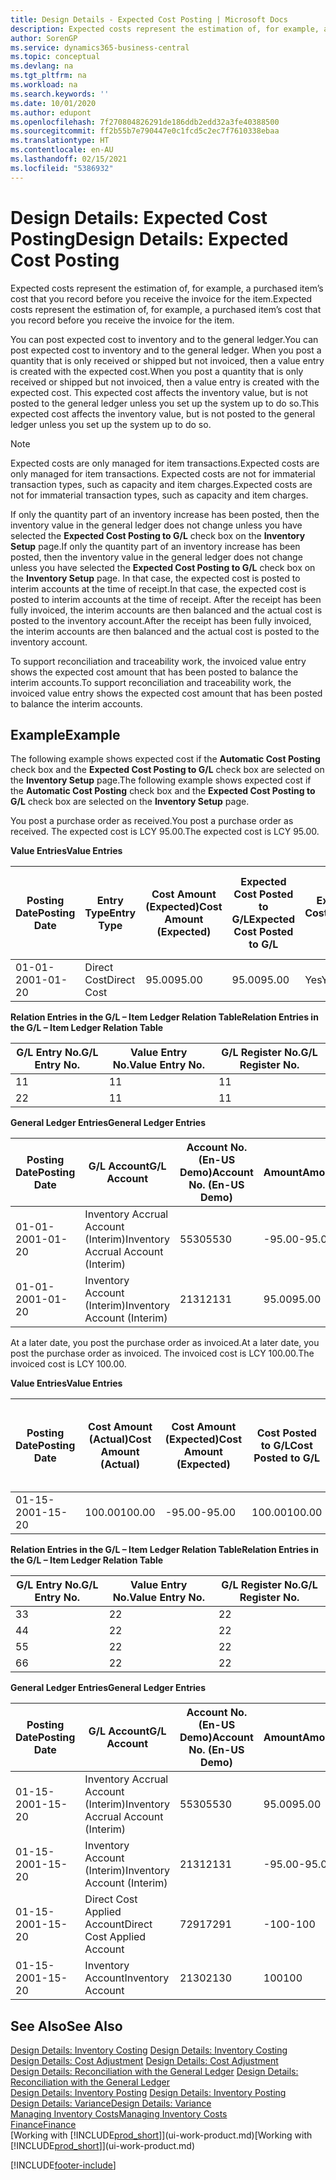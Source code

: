 ```yaml
---
title: Design Details - Expected Cost Posting | Microsoft Docs
description: Expected costs represent the estimation of, for example, a purchased item’s cost that you record before you receive the invoice for the item.
author: SorenGP
ms.service: dynamics365-business-central
ms.topic: conceptual
ms.devlang: na
ms.tgt_pltfrm: na
ms.workload: na
ms.search.keywords: ''
ms.date: 10/01/2020
ms.author: edupont
ms.openlocfilehash: 7f270804826291de186ddb2edd32a3fe40388500
ms.sourcegitcommit: ff2b55b7e790447e0c1fcd5c2ec7f7610338ebaa
ms.translationtype: HT
ms.contentlocale: en-AU
ms.lasthandoff: 02/15/2021
ms.locfileid: "5386932"
---
```

# <a name="design-details-expected-cost-posting"></a><span data-ttu-id="5bfdd-103">Design Details: Expected Cost Posting</span><span class="sxs-lookup"><span data-stu-id="5bfdd-103">Design Details: Expected Cost Posting</span></span>
<span data-ttu-id="5bfdd-104">Expected costs represent the estimation of, for example, a purchased item’s cost that you record before you receive the invoice for the item.</span><span class="sxs-lookup"><span data-stu-id="5bfdd-104">Expected costs represent the estimation of, for example, a purchased item’s cost that you record before you receive the invoice for the item.</span></span>  

 <span data-ttu-id="5bfdd-105">You can post expected cost to inventory and to the general ledger.</span><span class="sxs-lookup"><span data-stu-id="5bfdd-105">You can post expected cost to inventory and to the general ledger.</span></span> <span data-ttu-id="5bfdd-106">When you post a quantity that is only received or shipped but not invoiced, then a value entry is created with the expected cost.</span><span class="sxs-lookup"><span data-stu-id="5bfdd-106">When you post a quantity that is only received or shipped but not invoiced, then a value entry is created with the expected cost.</span></span> <span data-ttu-id="5bfdd-107">This expected cost affects the inventory value, but is not posted to the general ledger unless you set up the system up to do so.</span><span class="sxs-lookup"><span data-stu-id="5bfdd-107">This expected cost affects the inventory value, but is not posted to the general ledger unless you set up the system up to do so.</span></span>  

> [!NOTE]  
>  <span data-ttu-id="5bfdd-108">Expected costs are only managed for item transactions.</span><span class="sxs-lookup"><span data-stu-id="5bfdd-108">Expected costs are only managed for item transactions.</span></span> <span data-ttu-id="5bfdd-109">Expected costs are not for immaterial transaction types, such as capacity and item charges.</span><span class="sxs-lookup"><span data-stu-id="5bfdd-109">Expected costs are not for immaterial transaction types, such as capacity and item charges.</span></span>  

 <span data-ttu-id="5bfdd-110">If only the quantity part of an inventory increase has been posted, then the inventory value in the general ledger does not change unless you have selected the **Expected Cost Posting to G/L** check box on the **Inventory Setup** page.</span><span class="sxs-lookup"><span data-stu-id="5bfdd-110">If only the quantity part of an inventory increase has been posted, then the inventory value in the general ledger does not change unless you have selected the **Expected Cost Posting to G/L** check box on the **Inventory Setup** page.</span></span> <span data-ttu-id="5bfdd-111">In that case, the expected cost is posted to interim accounts at the time of receipt.</span><span class="sxs-lookup"><span data-stu-id="5bfdd-111">In that case, the expected cost is posted to interim accounts at the time of receipt.</span></span> <span data-ttu-id="5bfdd-112">After the receipt has been fully invoiced, the interim accounts are then balanced and the actual cost is posted to the inventory account.</span><span class="sxs-lookup"><span data-stu-id="5bfdd-112">After the receipt has been fully invoiced, the interim accounts are then balanced and the actual cost is posted to the inventory account.</span></span>  

 <span data-ttu-id="5bfdd-113">To support reconciliation and traceability work, the invoiced value entry shows the expected cost amount that has been posted to balance the interim accounts.</span><span class="sxs-lookup"><span data-stu-id="5bfdd-113">To support reconciliation and traceability work, the invoiced value entry shows the expected cost amount that has been posted to balance the interim accounts.</span></span>  

## <a name="example"></a><span data-ttu-id="5bfdd-114">Example</span><span class="sxs-lookup"><span data-stu-id="5bfdd-114">Example</span></span>  
 <span data-ttu-id="5bfdd-115">The following example shows expected cost if the **Automatic Cost Posting** check box and the **Expected Cost Posting to G/L** check box are selected on the **Inventory Setup** page.</span><span class="sxs-lookup"><span data-stu-id="5bfdd-115">The following example shows expected cost if the **Automatic Cost Posting** check box and the **Expected Cost Posting to G/L** check box are selected on the **Inventory Setup** page.</span></span>  

 <span data-ttu-id="5bfdd-116">You post a purchase order as received.</span><span class="sxs-lookup"><span data-stu-id="5bfdd-116">You post a purchase order as received.</span></span> <span data-ttu-id="5bfdd-117">The expected cost is LCY 95.00.</span><span class="sxs-lookup"><span data-stu-id="5bfdd-117">The expected cost is LCY 95.00.</span></span>  

 <span data-ttu-id="5bfdd-118">**Value Entries**</span><span class="sxs-lookup"><span data-stu-id="5bfdd-118">**Value Entries**</span></span>  

|<span data-ttu-id="5bfdd-119">Posting Date</span><span class="sxs-lookup"><span data-stu-id="5bfdd-119">Posting Date</span></span>|<span data-ttu-id="5bfdd-120">Entry Type</span><span class="sxs-lookup"><span data-stu-id="5bfdd-120">Entry Type</span></span>|<span data-ttu-id="5bfdd-121">Cost Amount (Expected)</span><span class="sxs-lookup"><span data-stu-id="5bfdd-121">Cost Amount (Expected)</span></span>|<span data-ttu-id="5bfdd-122">Expected Cost Posted to G/L</span><span class="sxs-lookup"><span data-stu-id="5bfdd-122">Expected Cost Posted to G/L</span></span>|<span data-ttu-id="5bfdd-123">Expected Cost</span><span class="sxs-lookup"><span data-stu-id="5bfdd-123">Expected Cost</span></span>|<span data-ttu-id="5bfdd-124">Item Ledger Entry No.</span><span class="sxs-lookup"><span data-stu-id="5bfdd-124">Item Ledger Entry No.</span></span>|<span data-ttu-id="5bfdd-125">Entry No.</span><span class="sxs-lookup"><span data-stu-id="5bfdd-125">Entry No.</span></span>|  
|------------------|----------------|------------------------------|----------------------------------|-------------------|---------------------------|---------------|  
|<span data-ttu-id="5bfdd-126">01-01-20</span><span class="sxs-lookup"><span data-stu-id="5bfdd-126">01-01-20</span></span>|<span data-ttu-id="5bfdd-127">Direct Cost</span><span class="sxs-lookup"><span data-stu-id="5bfdd-127">Direct Cost</span></span>|<span data-ttu-id="5bfdd-128">95.00</span><span class="sxs-lookup"><span data-stu-id="5bfdd-128">95.00</span></span>|<span data-ttu-id="5bfdd-129">95.00</span><span class="sxs-lookup"><span data-stu-id="5bfdd-129">95.00</span></span>|<span data-ttu-id="5bfdd-130">Yes</span><span class="sxs-lookup"><span data-stu-id="5bfdd-130">Yes</span></span>|<span data-ttu-id="5bfdd-131">1</span><span class="sxs-lookup"><span data-stu-id="5bfdd-131">1</span></span>|<span data-ttu-id="5bfdd-132">1</span><span class="sxs-lookup"><span data-stu-id="5bfdd-132">1</span></span>|  

 <span data-ttu-id="5bfdd-133">**Relation Entries in the G/L – Item Ledger Relation Table**</span><span class="sxs-lookup"><span data-stu-id="5bfdd-133">**Relation Entries in the G/L – Item Ledger Relation Table**</span></span>  

|<span data-ttu-id="5bfdd-134">G/L Entry No.</span><span class="sxs-lookup"><span data-stu-id="5bfdd-134">G/L Entry No.</span></span>|<span data-ttu-id="5bfdd-135">Value Entry No.</span><span class="sxs-lookup"><span data-stu-id="5bfdd-135">Value Entry No.</span></span>|<span data-ttu-id="5bfdd-136">G/L Register No.</span><span class="sxs-lookup"><span data-stu-id="5bfdd-136">G/L Register No.</span></span>|  
|--------------------|---------------------|-----------------------|  
|<span data-ttu-id="5bfdd-137">1</span><span class="sxs-lookup"><span data-stu-id="5bfdd-137">1</span></span>|<span data-ttu-id="5bfdd-138">1</span><span class="sxs-lookup"><span data-stu-id="5bfdd-138">1</span></span>|<span data-ttu-id="5bfdd-139">1</span><span class="sxs-lookup"><span data-stu-id="5bfdd-139">1</span></span>|  
|<span data-ttu-id="5bfdd-140">2</span><span class="sxs-lookup"><span data-stu-id="5bfdd-140">2</span></span>|<span data-ttu-id="5bfdd-141">1</span><span class="sxs-lookup"><span data-stu-id="5bfdd-141">1</span></span>|<span data-ttu-id="5bfdd-142">1</span><span class="sxs-lookup"><span data-stu-id="5bfdd-142">1</span></span>|  

 <span data-ttu-id="5bfdd-143">**General Ledger Entries**</span><span class="sxs-lookup"><span data-stu-id="5bfdd-143">**General Ledger Entries**</span></span>  

|<span data-ttu-id="5bfdd-144">Posting Date</span><span class="sxs-lookup"><span data-stu-id="5bfdd-144">Posting Date</span></span>|<span data-ttu-id="5bfdd-145">G/L Account</span><span class="sxs-lookup"><span data-stu-id="5bfdd-145">G/L Account</span></span>|<span data-ttu-id="5bfdd-146">Account No. (En-US Demo)</span><span class="sxs-lookup"><span data-stu-id="5bfdd-146">Account No. (En-US Demo)</span></span>|<span data-ttu-id="5bfdd-147">Amount</span><span class="sxs-lookup"><span data-stu-id="5bfdd-147">Amount</span></span>|<span data-ttu-id="5bfdd-148">Entry No.</span><span class="sxs-lookup"><span data-stu-id="5bfdd-148">Entry No.</span></span>|  
|------------------|------------------|---------------------------------|------------|---------------|  
|<span data-ttu-id="5bfdd-149">01-01-20</span><span class="sxs-lookup"><span data-stu-id="5bfdd-149">01-01-20</span></span>|<span data-ttu-id="5bfdd-150">Inventory Accrual Account (Interim)</span><span class="sxs-lookup"><span data-stu-id="5bfdd-150">Inventory Accrual Account (Interim)</span></span>|<span data-ttu-id="5bfdd-151">5530</span><span class="sxs-lookup"><span data-stu-id="5bfdd-151">5530</span></span>|<span data-ttu-id="5bfdd-152">-95.00</span><span class="sxs-lookup"><span data-stu-id="5bfdd-152">-95.00</span></span>|<span data-ttu-id="5bfdd-153">2</span><span class="sxs-lookup"><span data-stu-id="5bfdd-153">2</span></span>|  
|<span data-ttu-id="5bfdd-154">01-01-20</span><span class="sxs-lookup"><span data-stu-id="5bfdd-154">01-01-20</span></span>|<span data-ttu-id="5bfdd-155">Inventory Account (Interim)</span><span class="sxs-lookup"><span data-stu-id="5bfdd-155">Inventory Account (Interim)</span></span>|<span data-ttu-id="5bfdd-156">2131</span><span class="sxs-lookup"><span data-stu-id="5bfdd-156">2131</span></span>|<span data-ttu-id="5bfdd-157">95.00</span><span class="sxs-lookup"><span data-stu-id="5bfdd-157">95.00</span></span>|<span data-ttu-id="5bfdd-158">1</span><span class="sxs-lookup"><span data-stu-id="5bfdd-158">1</span></span>|  

 <span data-ttu-id="5bfdd-159">At a later date, you post the purchase order as invoiced.</span><span class="sxs-lookup"><span data-stu-id="5bfdd-159">At a later date, you post the purchase order as invoiced.</span></span> <span data-ttu-id="5bfdd-160">The invoiced cost is LCY 100.00.</span><span class="sxs-lookup"><span data-stu-id="5bfdd-160">The invoiced cost is LCY 100.00.</span></span>  

 <span data-ttu-id="5bfdd-161">**Value Entries**</span><span class="sxs-lookup"><span data-stu-id="5bfdd-161">**Value Entries**</span></span>  

|<span data-ttu-id="5bfdd-162">Posting Date</span><span class="sxs-lookup"><span data-stu-id="5bfdd-162">Posting Date</span></span>|<span data-ttu-id="5bfdd-163">Cost Amount (Actual)</span><span class="sxs-lookup"><span data-stu-id="5bfdd-163">Cost Amount (Actual)</span></span>|<span data-ttu-id="5bfdd-164">Cost Amount (Expected)</span><span class="sxs-lookup"><span data-stu-id="5bfdd-164">Cost Amount (Expected)</span></span>|<span data-ttu-id="5bfdd-165">Cost Posted to G/L</span><span class="sxs-lookup"><span data-stu-id="5bfdd-165">Cost Posted to G/L</span></span>|<span data-ttu-id="5bfdd-166">Expected Cost</span><span class="sxs-lookup"><span data-stu-id="5bfdd-166">Expected Cost</span></span>|<span data-ttu-id="5bfdd-167">Item Ledger Entry No.</span><span class="sxs-lookup"><span data-stu-id="5bfdd-167">Item Ledger Entry No.</span></span>|<span data-ttu-id="5bfdd-168">Entry No.</span><span class="sxs-lookup"><span data-stu-id="5bfdd-168">Entry No.</span></span>|  
|------------------|----------------------------|------------------------------|-------------------------|-------------------|---------------------------|---------------|  
|<span data-ttu-id="5bfdd-169">01-15-20</span><span class="sxs-lookup"><span data-stu-id="5bfdd-169">01-15-20</span></span>|<span data-ttu-id="5bfdd-170">100.00</span><span class="sxs-lookup"><span data-stu-id="5bfdd-170">100.00</span></span>|<span data-ttu-id="5bfdd-171">-95.00</span><span class="sxs-lookup"><span data-stu-id="5bfdd-171">-95.00</span></span>|<span data-ttu-id="5bfdd-172">100.00</span><span class="sxs-lookup"><span data-stu-id="5bfdd-172">100.00</span></span>|<span data-ttu-id="5bfdd-173">No</span><span class="sxs-lookup"><span data-stu-id="5bfdd-173">No</span></span>|<span data-ttu-id="5bfdd-174">1</span><span class="sxs-lookup"><span data-stu-id="5bfdd-174">1</span></span>|<span data-ttu-id="5bfdd-175">2</span><span class="sxs-lookup"><span data-stu-id="5bfdd-175">2</span></span>|  

 <span data-ttu-id="5bfdd-176">**Relation Entries in the G/L – Item Ledger Relation Table**</span><span class="sxs-lookup"><span data-stu-id="5bfdd-176">**Relation Entries in the G/L – Item Ledger Relation Table**</span></span>  

|<span data-ttu-id="5bfdd-177">G/L Entry No.</span><span class="sxs-lookup"><span data-stu-id="5bfdd-177">G/L Entry No.</span></span>|<span data-ttu-id="5bfdd-178">Value Entry No.</span><span class="sxs-lookup"><span data-stu-id="5bfdd-178">Value Entry No.</span></span>|<span data-ttu-id="5bfdd-179">G/L Register No.</span><span class="sxs-lookup"><span data-stu-id="5bfdd-179">G/L Register No.</span></span>|  
|--------------------|---------------------|-----------------------|  
|<span data-ttu-id="5bfdd-180">3</span><span class="sxs-lookup"><span data-stu-id="5bfdd-180">3</span></span>|<span data-ttu-id="5bfdd-181">2</span><span class="sxs-lookup"><span data-stu-id="5bfdd-181">2</span></span>|<span data-ttu-id="5bfdd-182">2</span><span class="sxs-lookup"><span data-stu-id="5bfdd-182">2</span></span>|  
|<span data-ttu-id="5bfdd-183">4</span><span class="sxs-lookup"><span data-stu-id="5bfdd-183">4</span></span>|<span data-ttu-id="5bfdd-184">2</span><span class="sxs-lookup"><span data-stu-id="5bfdd-184">2</span></span>|<span data-ttu-id="5bfdd-185">2</span><span class="sxs-lookup"><span data-stu-id="5bfdd-185">2</span></span>|  
|<span data-ttu-id="5bfdd-186">5</span><span class="sxs-lookup"><span data-stu-id="5bfdd-186">5</span></span>|<span data-ttu-id="5bfdd-187">2</span><span class="sxs-lookup"><span data-stu-id="5bfdd-187">2</span></span>|<span data-ttu-id="5bfdd-188">2</span><span class="sxs-lookup"><span data-stu-id="5bfdd-188">2</span></span>|  
|<span data-ttu-id="5bfdd-189">6</span><span class="sxs-lookup"><span data-stu-id="5bfdd-189">6</span></span>|<span data-ttu-id="5bfdd-190">2</span><span class="sxs-lookup"><span data-stu-id="5bfdd-190">2</span></span>|<span data-ttu-id="5bfdd-191">2</span><span class="sxs-lookup"><span data-stu-id="5bfdd-191">2</span></span>|  

 <span data-ttu-id="5bfdd-192">**General Ledger Entries**</span><span class="sxs-lookup"><span data-stu-id="5bfdd-192">**General Ledger Entries**</span></span>  

|<span data-ttu-id="5bfdd-193">Posting Date</span><span class="sxs-lookup"><span data-stu-id="5bfdd-193">Posting Date</span></span>|<span data-ttu-id="5bfdd-194">G/L Account</span><span class="sxs-lookup"><span data-stu-id="5bfdd-194">G/L Account</span></span>|<span data-ttu-id="5bfdd-195">Account No. (En-US Demo)</span><span class="sxs-lookup"><span data-stu-id="5bfdd-195">Account No. (En-US Demo)</span></span>|<span data-ttu-id="5bfdd-196">Amount</span><span class="sxs-lookup"><span data-stu-id="5bfdd-196">Amount</span></span>|<span data-ttu-id="5bfdd-197">Entry No.</span><span class="sxs-lookup"><span data-stu-id="5bfdd-197">Entry No.</span></span>|  
|------------------|------------------|---------------------------------|------------|---------------|  
|<span data-ttu-id="5bfdd-198">01-15-20</span><span class="sxs-lookup"><span data-stu-id="5bfdd-198">01-15-20</span></span>|<span data-ttu-id="5bfdd-199">Inventory Accrual Account (Interim)</span><span class="sxs-lookup"><span data-stu-id="5bfdd-199">Inventory Accrual Account (Interim)</span></span>|<span data-ttu-id="5bfdd-200">5530</span><span class="sxs-lookup"><span data-stu-id="5bfdd-200">5530</span></span>|<span data-ttu-id="5bfdd-201">95.00</span><span class="sxs-lookup"><span data-stu-id="5bfdd-201">95.00</span></span>|<span data-ttu-id="5bfdd-202">4</span><span class="sxs-lookup"><span data-stu-id="5bfdd-202">4</span></span>|  
|<span data-ttu-id="5bfdd-203">01-15-20</span><span class="sxs-lookup"><span data-stu-id="5bfdd-203">01-15-20</span></span>|<span data-ttu-id="5bfdd-204">Inventory Account (Interim)</span><span class="sxs-lookup"><span data-stu-id="5bfdd-204">Inventory Account (Interim)</span></span>|<span data-ttu-id="5bfdd-205">2131</span><span class="sxs-lookup"><span data-stu-id="5bfdd-205">2131</span></span>|<span data-ttu-id="5bfdd-206">-95.00</span><span class="sxs-lookup"><span data-stu-id="5bfdd-206">-95.00</span></span>|<span data-ttu-id="5bfdd-207">3</span><span class="sxs-lookup"><span data-stu-id="5bfdd-207">3</span></span>|  
|<span data-ttu-id="5bfdd-208">01-15-20</span><span class="sxs-lookup"><span data-stu-id="5bfdd-208">01-15-20</span></span>|<span data-ttu-id="5bfdd-209">Direct Cost Applied Account</span><span class="sxs-lookup"><span data-stu-id="5bfdd-209">Direct Cost Applied Account</span></span>|<span data-ttu-id="5bfdd-210">7291</span><span class="sxs-lookup"><span data-stu-id="5bfdd-210">7291</span></span>|<span data-ttu-id="5bfdd-211">-100</span><span class="sxs-lookup"><span data-stu-id="5bfdd-211">-100</span></span>|<span data-ttu-id="5bfdd-212">6</span><span class="sxs-lookup"><span data-stu-id="5bfdd-212">6</span></span>|  
|<span data-ttu-id="5bfdd-213">01-15-20</span><span class="sxs-lookup"><span data-stu-id="5bfdd-213">01-15-20</span></span>|<span data-ttu-id="5bfdd-214">Inventory Account</span><span class="sxs-lookup"><span data-stu-id="5bfdd-214">Inventory Account</span></span>|<span data-ttu-id="5bfdd-215">2130</span><span class="sxs-lookup"><span data-stu-id="5bfdd-215">2130</span></span>|<span data-ttu-id="5bfdd-216">100</span><span class="sxs-lookup"><span data-stu-id="5bfdd-216">100</span></span>|<span data-ttu-id="5bfdd-217">5</span><span class="sxs-lookup"><span data-stu-id="5bfdd-217">5</span></span>|  

## <a name="see-also"></a><span data-ttu-id="5bfdd-218">See Also</span><span class="sxs-lookup"><span data-stu-id="5bfdd-218">See Also</span></span>
 <span data-ttu-id="5bfdd-219">[Design Details: Inventory Costing](design-details-inventory-costing.md) </span><span class="sxs-lookup"><span data-stu-id="5bfdd-219">[Design Details: Inventory Costing](design-details-inventory-costing.md) </span></span>  
 <span data-ttu-id="5bfdd-220">[Design Details: Cost Adjustment](design-details-cost-adjustment.md) </span><span class="sxs-lookup"><span data-stu-id="5bfdd-220">[Design Details: Cost Adjustment](design-details-cost-adjustment.md) </span></span>  
 <span data-ttu-id="5bfdd-221">[Design Details: Reconciliation with the General Ledger](design-details-reconciliation-with-the-general-ledger.md) </span><span class="sxs-lookup"><span data-stu-id="5bfdd-221">[Design Details: Reconciliation with the General Ledger](design-details-reconciliation-with-the-general-ledger.md) </span></span>  
 <span data-ttu-id="5bfdd-222">[Design Details: Inventory Posting](design-details-inventory-posting.md) </span><span class="sxs-lookup"><span data-stu-id="5bfdd-222">[Design Details: Inventory Posting](design-details-inventory-posting.md) </span></span>  
 [<span data-ttu-id="5bfdd-223">Design Details: Variance</span><span class="sxs-lookup"><span data-stu-id="5bfdd-223">Design Details: Variance</span></span>](design-details-variance.md)  
 [<span data-ttu-id="5bfdd-224">Managing Inventory Costs</span><span class="sxs-lookup"><span data-stu-id="5bfdd-224">Managing Inventory Costs</span></span>](finance-manage-inventory-costs.md)  
 [<span data-ttu-id="5bfdd-225">Finance</span><span class="sxs-lookup"><span data-stu-id="5bfdd-225">Finance</span></span>](finance.md)  
 <span data-ttu-id="5bfdd-226">[Working with [!INCLUDE[prod_short](includes/prod_short.md)]](ui-work-product.md)</span><span class="sxs-lookup"><span data-stu-id="5bfdd-226">[Working with [!INCLUDE[prod_short](includes/prod_short.md)]](ui-work-product.md)</span></span>


[!INCLUDE[footer-include](includes/footer-banner.md)]